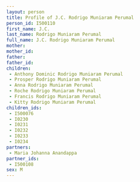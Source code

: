 ```yaml
---
layout: person
title: Profile of J.C. Rodrigo Muniaram Perumal
person_id: I500110
first_name: J.C.
last_name: Rodrigo Muniaram Perumal
full_name: J.C. Rodrigo Muniaram Perumal
mother: 
mother_id: 
father: 
father_id: 
children:
 - Anthony Dominic Rodrigo Muniaram Perumal
 - Prosper Rodrigo Muniaram Perumal
 - Anna Rodrigo Muniaram Perumal
 - Roche Rodrigo Muniaram Perumal
 - Francis Rodrigo Muniaram Perumal
 - Kitty Rodrigo Muniaram Perumal
children_ids:
 - I500076
 - I0230
 - I0231
 - I0232
 - I0233
 - I0234
partners:
 - Maria Johanna Anandappa
partner_ids:
 - I500108
sex: M
---
```


